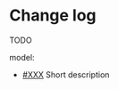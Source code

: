 # Change log

TODO

model:

* [#XXX](https://gaufre.informatique.univ-paris-diderot.fr/poca22/poca/issues/XXX) Short description
